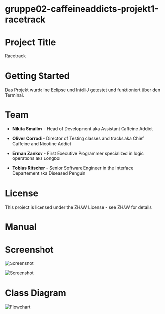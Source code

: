 # gruppe02-caffeineaddicts-projekt1-racetrack

# Project Title

Racetrack

# Getting Started

Das Projekt wurde ine Eclipse und IntelliJ getestet und funktioniert über den Terminal.

# Team

* **Nikita Smailov** - Head of Development aka Assistant Caffeine Addict

* **Oliver Corrodi** - Director of Testing classes and tracks aka Chief Caffeine and Nicotine Addict

* **Erman Zankov** - First Executive Programmer specialized in logic operations aka Longboi

* **Tobias Ritscher** - Senior Software Engineer in the Interface Departement aka Diseased Penguin

# License

This project is licensed under the ZHAW License - see [ZHAW](http://www.zhaw.ch) for details

# Manual




# Screenshot

![Screenshot]()

![Screenshot]()

# Class Diagram

![Flowchart]()
